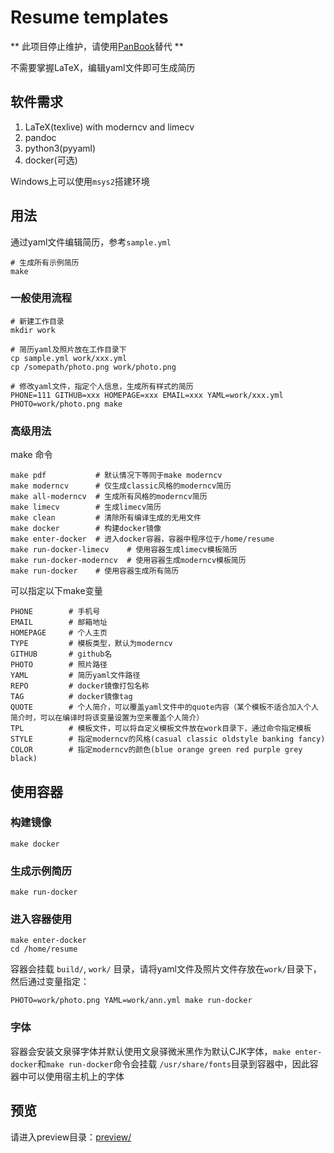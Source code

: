 # Resume templates

** 此项目停止维护，请使用[PanBook](https://github.com/annProg/PanBook)替代 **


不需要掌握LaTeX，编辑yaml文件即可生成简历
## 软件需求
1. LaTeX(texlive) with moderncv and limecv
2. pandoc
3. python3(pyyaml)
4. docker(可选)

Windows上可以使用`msys2`搭建环境

## 用法
通过yaml文件编辑简历，参考`sample.yml`

```
# 生成所有示例简历
make
```

### 一般使用流程
```
# 新建工作目录
mkdir work

# 简历yaml及照片放在工作目录下
cp sample.yml work/xxx.yml
cp /somepath/photo.png work/photo.png

# 修改yaml文件，指定个人信息，生成所有样式的简历
PHONE=111 GITHUB=xxx HOMEPAGE=xxx EMAIL=xxx YAML=work/xxx.yml PHOTO=work/photo.png make
```

### 高级用法
make 命令
```
make pdf           # 默认情况下等同于make moderncv
make moderncv      # 仅生成classic风格的moderncv简历
make all-moderncv  # 生成所有风格的moderncv简历
make limecv        # 生成limecv简历
make clean         # 清除所有编译生成的无用文件
make docker        # 构建docker镜像
make enter-docker  # 进入docker容器，容器中程序位于/home/resume
make run-docker-limecv    # 使用容器生成limecv模板简历
make run-docker-moderncv  # 使用容器生成moderncv模板简历
make run-docker    # 使用容器生成所有简历
```

可以指定以下make变量
```
PHONE        # 手机号
EMAIL        # 邮箱地址
HOMEPAGE     # 个人主页
TYPE         # 模板类型，默认为moderncv
GITHUB       # github名
PHOTO        # 照片路径
YAML         # 简历yaml文件路径
REPO         # docker镜像打包名称
TAG          # docker镜像tag
QUOTE        # 个人简介，可以覆盖yaml文件中的quote内容（某个模板不适合加入个人简介时，可以在编译时将该变量设置为空来覆盖个人简介）
TPL          # 模板文件，可以将自定义模板文件放在work目录下，通过命令指定模板
STYLE        # 指定moderncv的风格(casual classic oldstyle banking fancy)
COLOR        # 指定moderncv的颜色(blue orange green red purple grey black)
```

## 使用容器
### 构建镜像
```
make docker
```

### 生成示例简历
```
make run-docker
```

### 进入容器使用
```
make enter-docker
cd /home/resume
```

容器会挂载 `build/`, `work/` 目录，请将yaml文件及照片文件存放在`work/`目录下，然后通过变量指定：
```
PHOTO=work/photo.png YAML=work/ann.yml make run-docker
```

### 字体
容器会安装文泉驿字体并默认使用文泉驿微米黑作为默认CJK字体，`make enter-docker`和`make run-docker`命令会挂载 `/usr/share/fonts`目录到容器中，因此容器中可以使用宿主机上的字体

## 预览
请进入preview目录：[preview/](https://github.com/annProg/resume-template/tree/master/preview)
